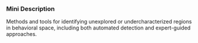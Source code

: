 ### Mini Description

Methods and tools for identifying unexplored or undercharacterized regions in behavioral space, including both automated detection and expert-guided approaches.
